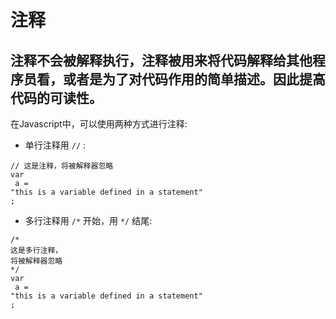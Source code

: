 # 注释

## 注释不会被解释执行，注释被用来将代码解释给其他程序员看，或者是为了对代码作用的简单描述。因此提高代码的可读性。

在Javascript中，可以使用两种方式进行注释:

* 单行注释用
  `//`
  :

```
// 这是注释，将被解释器忽略
var
 a = 
"this is a variable defined in a statement"
;

```

* 多行注释用
  `/*`
  开始，用
  `*/`
  结尾:

```
/*
这是多行注释，
将被解释器忽略
*/
var
 a = 
"this is a variable defined in a statement"
;

```





